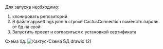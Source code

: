 Для запуска необходимо:
1. клонировать репозиторий
2. В файле appsettings.json в строке CactusConnection поменять пароль от бд на свой
3. Запустить проект и согласиться с установкой сертификата

Схема бд:
![Кактус-Схема БД drawio (2)](https://github.com/Coolas123/Cactus/assets/82807915/8cb4e298-d2a0-424c-a0fc-9fd216301464)
